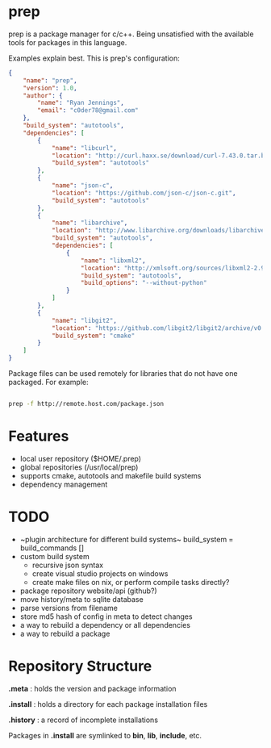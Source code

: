 
prep
====

prep is a package manager for c/c++.  Being unsatisfied with the available tools for packages in this language.

Examples explain best.  This is prep's configuration:

```JSON
{
	"name": "prep",
	"version": 1.0,
	"author": {
		"name": "Ryan Jennings",
		"email": "c0der78@gmail.com"
	},
	"build_system": "autotools",
	"dependencies": [
		{
			"name": "libcurl",
			"location": "http://curl.haxx.se/download/curl-7.43.0.tar.bz2",
			"build_system": "autotools"
		},
		{
			"name": "json-c",
			"location": "https://github.com/json-c/json-c.git",
			"build_system": "autotools"
		},
		{
			"name": "libarchive",
			"location": "http://www.libarchive.org/downloads/libarchive-3.1.2.tar.gz",
			"build_system": "autotools",
			"dependencies": [
				{
					"name": "libxml2",
					"location": "http://xmlsoft.org/sources/libxml2-2.9.2.tar.gz",
					"build_system": "autotools",
					"build_options": "--without-python"
				}
			]
		},
		{
			"name": "libgit2",
			"location": "https://github.com/libgit2/libgit2/archive/v0.23.1.tar.gz",
			"build_system": "cmake"
		}
	]
}
```

Package files can be used remotely for libraries that do not have one packaged.  For example:

```BASH

prep -f http://remote.host.com/package.json

```

Features
========
- local user repository ($HOME/.prep)
- global repositories (/usr/local/prep)
- supports cmake, autotools and makefile build systems
- dependency management

TODO
====
- ~plugin architecture for different build systems~ build_system = build_commands []
- custom build system
	- recursive json syntax
	- create visual studio projects on windows
	- create make files on nix, or perform compile tasks directly?
- package repository website/api (github?)
- move history/meta to sqlite database
- parse versions from filename
- store md5 hash of config in meta to detect changes
- a way to rebuild a dependency or all dependencies
- a way to rebuild a package

Repository Structure
====================

**.meta** : holds the version and package information

**.install** : holds a directory for each package installation files

**.history** : a record of incomplete installations

Packages in **.install** are symlinked to **bin**, **lib**, **include**, etc.

